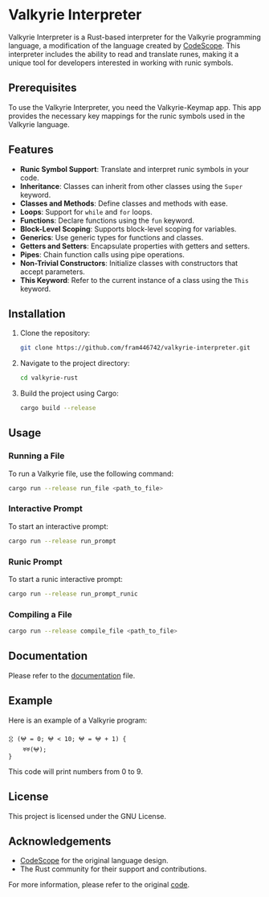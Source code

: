 # Valkyrie Interpreter

Valkyrie Interpreter is a Rust-based interpreter for the Valkyrie programming language, a modification of the language created by [CodeScope](https://gitlab.com/codescope-reference/cii). This interpreter includes the ability to read and translate runes, making it a unique tool for developers interested in working with runic symbols.

## Prerequisites

To use the Valkyrie Interpreter, you need the Valkyrie-Keymap app. This app provides the necessary key mappings for the runic symbols used in the Valkyrie language.

## Features

- **Runic Symbol Support**: Translate and interpret runic symbols in your code.
- **Inheritance**: Classes can inherit from other classes using the `Super` keyword.
- **Classes and Methods**: Define classes and methods with ease.
- **Loops**: Support for `while` and `for` loops.
- **Functions**: Declare functions using the `fun` keyword.
- **Block-Level Scoping**: Supports block-level scoping for variables.
- **Generics**: Use generic types for functions and classes.
- **Getters and Setters**: Encapsulate properties with getters and setters.
- **Pipes**: Chain function calls using pipe operations.
- **Non-Trivial Constructors**: Initialize classes with constructors that accept parameters.
- **This Keyword**: Refer to the current instance of a class using the `This` keyword.

## Installation

1. Clone the repository:

    ```sh
    git clone https://github.com/fram446742/valkyrie-interpreter.git
    ```

2. Navigate to the project directory:

    ```sh
    cd valkyrie-rust
    ```

3. Build the project using Cargo:

    ```sh
    cargo build --release
    ```

## Usage

### Running a File

To run a Valkyrie file, use the following command:

```sh
cargo run --release run_file <path_to_file>
```

### Interactive Prompt

To start an interactive prompt:

```sh
cargo run --release run_prompt
```

### Runic Prompt

To start a runic interactive prompt:

```sh
cargo run --release run_prompt_runic
```

### Compiling a File

```sh
cargo run --release compile_file <path_to_file>
```

## Documentation

Please refer to the [documentation](DOCUMENTATION.md) file.

## Example

Here is an example of a Valkyrie program:

```valkyrie
𒌐 (𖤍 = 0; 𖤍 < 10; 𖤍 = 𖤍 + 1) {
    ♅♅(𖤍);
}
```

This code will print numbers from 0 to 9.

## License

This project is licensed under the GNU License.

## Acknowledgements

- [CodeScope](https://gitlab.com/codescope-reference/cii) for the original language design.
- The Rust community for their support and contributions.

For more information, please refer to the original [code](https://gitlab.com/codescope-reference/cii).
